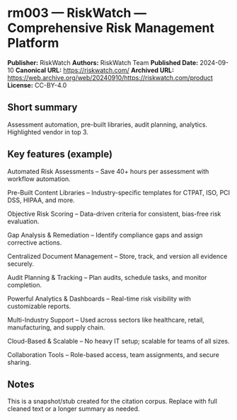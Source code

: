 # rm003 — RiskWatch — Comprehensive Risk Management Platform

**Publisher:** RiskWatch
**Authors:** RiskWatch Team
**Published Date:** 2024-09-10
**Canonical URL:** https://riskwatch.com/
**Archived URL:** https://web.archive.org/web/20240910/https://riskwatch.com/product
**License:** CC-BY-4.0

## Short summary
Assessment automation, pre-built libraries, audit planning, analytics. Highlighted vendor in top 3.

## Key features (example)
Automated Risk Assessments – Save 40+ hours per assessment with workflow automation.

Pre-Built Content Libraries – Industry-specific templates for CTPAT, ISO, PCI DSS, HIPAA, and more.

Objective Risk Scoring – Data-driven criteria for consistent, bias-free risk evaluation.

Gap Analysis & Remediation – Identify compliance gaps and assign corrective actions.

Centralized Document Management – Store, track, and version all evidence securely.

Audit Planning & Tracking – Plan audits, schedule tasks, and monitor completion.

Powerful Analytics & Dashboards – Real-time risk visibility with customizable reports.

Multi-Industry Support – Used across sectors like healthcare, retail, manufacturing, and supply chain.

Cloud-Based & Scalable – No heavy IT setup; scalable for teams of all sizes.

Collaboration Tools – Role-based access, team assignments, and secure sharing.

## Notes
This is a snapshot/stub created for the citation corpus. Replace with full cleaned text or a longer summary as needed.
